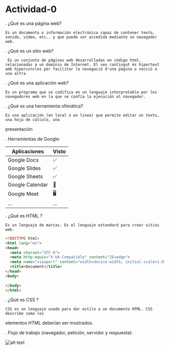 # Actividad-0
. ¿Qué es una página web?

    Es un documento o información electrónica capaz de contener texto, sonido, vídeo, etc.. y que puede ser accedida mediante un navegador web.

. ¿Qué es un sitio web?

     Es un conjunto de páginas web desarrolladas en código html, relacionadas a un dominio de Internet. El seu contingut és hipertext amb hipervincles per facilitar la navegació d'una pàgina o secció a una altra

. ¿Qué es una aplicación web?

    Es un programa que se codifica en un lenguaje interpretable por los navegadores web en la que se confía la ejecución al navegador.

. ¿Qué es una herramienta ofimática?

    Es una aplicación (en local o en linea) que permite editar un texto, una hoja de cálculo, una
presentación

. Herramientas de Google:

| Aplicaciones | Visto |
| - | - |
| Google Docs | ✅ |
| Google Slides | ✅ |
| Google Sheets | ✅ |
| Google Calendar | 📆 |
| Google Meet | 🖥️ |
| ... | ... |

. ¿Qué es HTML ?

    Es un lenguaje de marcas. Es el lenguaje estandard para crear sitios web.

```HTML
<!DOCTYPE html>
<html lang="en">
<head>
  <meta charset="UTF-8">
  <meta http-equiv="X-UA-Compatible" content="IE=edge">
  <meta name="viewport" content="width=device-width, initial-scale=1.0">
  <title>Document</title>
</head>
<body>
  
</body>
</html>
```

. ¿Qué es CSS ?
 
    CSS es un lenguaje usado para dar estilo a un documento HTML. CSS describe como los
elementos HTML deberían ser mostrados.

. Flujo de trabajo (navegador, petición, servidor y respuesta):

![alt text](https://camo.githubusercontent.com/4dc59108a963885608fb0b126e7a65f04f7e59d8eec09c2e653da2435f4ecc2b/68747470733a2f2f66702e6a6f7365646f6d696e676f2e6f72672f69617767732f7530312f696d672f64735f70726f636573735f7374617469632e706e67)

